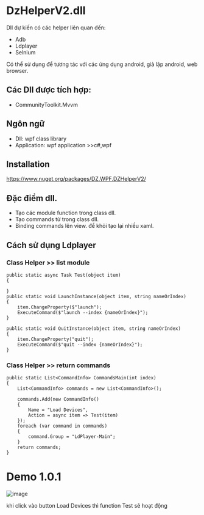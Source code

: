 # DzHelperV2.dll
Dll dự kiến có các helper liên quan đến:
- Adb
- Ldplayer
- Selnium

Có thể sử dụng để tương tác với các ứng dụng android, giả lập android, web browser.

## Các Dll được tích hợp:
- CommunityToolkit.Mvvm


## Ngôn ngữ
- Dll: wpf class library
- Application: wpf application >>c#,wpf

## Installation
https://www.nuget.org/packages/DZ.WPF.DZHelperV2/

## Đặc điểm dll.
- Tạo các module function trong class dll.
- Tạo commands từ trong class dll.
- Binding commands lên view. để khỏi tạo lại nhiều xaml.

## Cách sử dụng Ldplayer
### Class Helper >> list module
```Functions in class Helper
public static async Task Test(object item)
{
    
}
public static void LaunchInstance(object item, string nameOrIndex)
{
    item.ChangeProperty($"launch");
    ExecuteCommand($"launch --index {nameOrIndex}");
}

public static void QuitInstance(object item, string nameOrIndex)
{
    item.ChangeProperty("quit");
    ExecuteCommand($"quit --index {nameOrIndex}");
}
```

### Class Helper >> return commands
```Functions in class Helper
public static List<CommandInfo> CommandsMain(int index)
{
    List<CommandInfo> commands = new List<CommandInfo>();

    commands.Add(new CommandInfo()
    {
        Name = "Load Devices",
        Action = async item => Test(item) 
    });
    foreach (var command in commands)
    {
        command.Group = "LdPlayer-Main";
    }
    return commands;
}
```

# Demo 1.0.1
![image](https://github.com/user-attachments/assets/8e3c5a5a-1277-4ce6-9e8e-096b6c0391c5)

khi click vào button Load Devices thì function Test sẽ hoạt động




